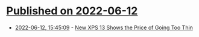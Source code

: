 # [Published on 2022-06-12](index.md)

* [2022-06-12, 15:45:09](https://news.ycombinator.com/item?id=31715364) - [New XPS 13 Shows the Price of Going Too Thin](https://www.tomshardware.com/news/dell-xps-13-9315-repair-no-headphone-jack)
